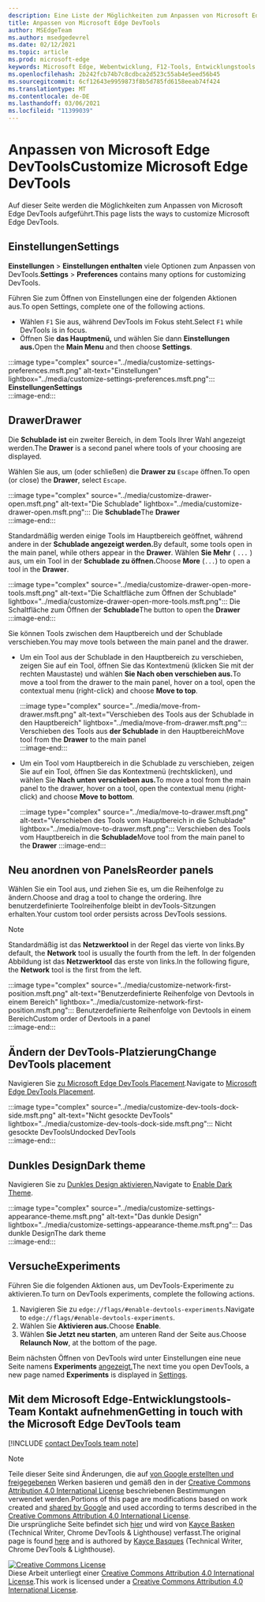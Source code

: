 ```yaml
---
description: Eine Liste der Möglichkeiten zum Anpassen von Microsoft Edge DevTools
title: Anpassen von Microsoft Edge DevTools
author: MSEdgeTeam
ms.author: msedgedevrel
ms.date: 02/12/2021
ms.topic: article
ms.prod: microsoft-edge
keywords: Microsoft Edge, Webentwicklung, F12-Tools, Entwicklungstools
ms.openlocfilehash: 2b242fcb74b7c8cdbca2d523c55ab4e5eed56b45
ms.sourcegitcommit: 6cf12643e9959873f8b5d785fd6158eeab74f424
ms.translationtype: MT
ms.contentlocale: de-DE
ms.lasthandoff: 03/06/2021
ms.locfileid: "11399039"
---
```

<!-- Copyright Kayce Basques 

   Licensed under the Apache License, Version 2.0 (the "License");
   you may not use this file except in compliance with the License.
   You may obtain a copy of the License at

       https://www.apache.org/licenses/LICENSE-2.0

   Unless required by applicable law or agreed to in writing, software
   distributed under the License is distributed on an "AS IS" BASIS,
   WITHOUT WARRANTIES OR CONDITIONS OF ANY KIND, either express or implied.
   See the License for the specific language governing permissions and
   limitations under the License.  -->

# <a name="customize-microsoft-edge-devtools"></a><span data-ttu-id="068cd-104">Anpassen von Microsoft Edge DevTools</span><span class="sxs-lookup"><span data-stu-id="068cd-104">Customize Microsoft Edge DevTools</span></span>  

<span data-ttu-id="068cd-105">Auf dieser Seite werden die Möglichkeiten zum Anpassen von Microsoft Edge DevTools aufgeführt.</span><span class="sxs-lookup"><span data-stu-id="068cd-105">This page lists the ways to customize Microsoft Edge DevTools.</span></span>  

## <a name="settings"></a><span data-ttu-id="068cd-106">Einstellungen</span><span class="sxs-lookup"><span data-stu-id="068cd-106">Settings</span></span>  

<span data-ttu-id="068cd-107">**Einstellungen**  >  **Einstellungen enthalten** viele Optionen zum Anpassen von DevTools.</span><span class="sxs-lookup"><span data-stu-id="068cd-107">**Settings** > **Preferences** contains many options for customizing DevTools.</span></span>  

<span data-ttu-id="068cd-108">Führen Sie zum Öffnen von Einstellungen eine der folgenden Aktionen aus.</span><span class="sxs-lookup"><span data-stu-id="068cd-108">To open Settings, complete one of the following actions.</span></span>  

*   <span data-ttu-id="068cd-109">Wählen `F1` Sie aus, während DevTools im Fokus steht.</span><span class="sxs-lookup"><span data-stu-id="068cd-109">Select `F1` while DevTools is in focus.</span></span>  
*   <span data-ttu-id="068cd-110">Öffnen Sie **das Hauptmenü,** und wählen Sie dann **Einstellungen aus.**</span><span class="sxs-lookup"><span data-stu-id="068cd-110">Open the **Main Menu** and then choose **Settings**.</span></span>  
    
:::image type="complex" source="../media/customize-settings-preferences.msft.png" alt-text="Einstellungen" lightbox="../media/customize-settings-preferences.msft.png":::
   **<span data-ttu-id="068cd-112">Einstellungen</span><span class="sxs-lookup"><span data-stu-id="068cd-112">Settings</span></span>**  
:::image-end:::  

## <a name="drawer"></a><span data-ttu-id="068cd-113">Drawer</span><span class="sxs-lookup"><span data-stu-id="068cd-113">Drawer</span></span>  

<span data-ttu-id="068cd-114">Die **Schublade ist** ein zweiter Bereich, in dem Tools Ihrer Wahl angezeigt werden.</span><span class="sxs-lookup"><span data-stu-id="068cd-114">The **Drawer** is a second panel where tools of your choosing are displayed.</span></span>  

<span data-ttu-id="068cd-115">Wählen Sie aus, um \(oder schließen\) die **Drawer zu** `Escape` öffnen.</span><span class="sxs-lookup"><span data-stu-id="068cd-115">To open \(or close\) the **Drawer**, select `Escape`.</span></span>  

:::image type="complex" source="../media/customize-drawer-open.msft.png" alt-text="Die Schublade" lightbox="../media/customize-drawer-open.msft.png":::
   <span data-ttu-id="068cd-117">Die **Schublade**</span><span class="sxs-lookup"><span data-stu-id="068cd-117">The **Drawer**</span></span>  
:::image-end:::  

<span data-ttu-id="068cd-118">Standardmäßig werden einige Tools im Hauptbereich geöffnet, während andere in der **Schublade angezeigt werden.**</span><span class="sxs-lookup"><span data-stu-id="068cd-118">By default, some tools open in the main panel, while others appear in the **Drawer**.</span></span>  <span data-ttu-id="068cd-119">Wählen **Sie Mehr** \( `...` \) aus, um ein Tool in der **Schublade zu öffnen.**</span><span class="sxs-lookup"><span data-stu-id="068cd-119">Choose **More** \(`...`\) to open a tool in the **Drawer**.</span></span>  

:::image type="complex" source="../media/customize-drawer-open-more-tools.msft.png" alt-text="Die Schaltfläche zum Öffnen der Schublade" lightbox="../media/customize-drawer-open-more-tools.msft.png":::
   <span data-ttu-id="068cd-121">Die Schaltfläche zum Öffnen der **Schublade**</span><span class="sxs-lookup"><span data-stu-id="068cd-121">The button to open the **Drawer**</span></span>  
:::image-end:::  

<span data-ttu-id="068cd-122">Sie können Tools zwischen dem Hauptbereich und der Schublade verschieben.</span><span class="sxs-lookup"><span data-stu-id="068cd-122">You may move tools between the main panel and the drawer.</span></span>  

*   <span data-ttu-id="068cd-123">Um ein Tool aus der Schublade in den Hauptbereich zu verschieben, zeigen Sie auf ein Tool, öffnen Sie das Kontextmenü \(klicken Sie mit der rechten Maustaste\) und wählen **Sie Nach oben verschieben aus.**</span><span class="sxs-lookup"><span data-stu-id="068cd-123">To move a tool from the drawer to the main panel, hover on a tool, open the contextual menu \(right-click\) and choose **Move to top**.</span></span>  
    
    :::image type="complex" source="../media/move-from-drawer.msft.png" alt-text="Verschieben des Tools aus der Schublade in den Hauptbereich" lightbox="../media/move-from-drawer.msft.png":::
       <span data-ttu-id="068cd-125">Verschieben des Tools aus **der Schublade** in den Hauptbereich</span><span class="sxs-lookup"><span data-stu-id="068cd-125">Move tool from the **Drawer** to the main panel</span></span>  
    :::image-end:::  
    
*   <span data-ttu-id="068cd-126">Um ein Tool vom Hauptbereich in die Schublade zu verschieben, zeigen Sie auf ein Tool, öffnen Sie das Kontextmenü \(rechtsklicken\), und wählen Sie **Nach unten verschieben aus.**</span><span class="sxs-lookup"><span data-stu-id="068cd-126">To move a tool from the main panel to the drawer, hover on a tool, open the contextual menu \(right-click\) and choose **Move to bottom**.</span></span>  
    
    :::image type="complex" source="../media/move-to-drawer.msft.png" alt-text="Verschieben des Tools vom Hauptbereich in die Schublade" lightbox="../media/move-to-drawer.msft.png":::
       <span data-ttu-id="068cd-128">Verschieben des Tools vom Hauptbereich in die **Schublade**</span><span class="sxs-lookup"><span data-stu-id="068cd-128">Move tool from the main panel to the **Drawer**</span></span>
    :::image-end:::  
    

## <a name="reorder-panels"></a><span data-ttu-id="068cd-129">Neu anordnen von Panels</span><span class="sxs-lookup"><span data-stu-id="068cd-129">Reorder panels</span></span>  

<span data-ttu-id="068cd-130">Wählen Sie ein Tool aus, und ziehen Sie es, um die Reihenfolge zu ändern.</span><span class="sxs-lookup"><span data-stu-id="068cd-130">Choose and drag a tool to change the ordering.</span></span>  <span data-ttu-id="068cd-131">Ihre benutzerdefinierte Toolreihenfolge bleibt in devTools-Sitzungen erhalten.</span><span class="sxs-lookup"><span data-stu-id="068cd-131">Your custom tool order persists across DevTools sessions.</span></span>  

> [!NOTE]
> <span data-ttu-id="068cd-132">Standardmäßig ist das **Netzwerktool** in der Regel das vierte von links.</span><span class="sxs-lookup"><span data-stu-id="068cd-132">By default, the **Network** tool is usually the fourth from the left.</span></span>  <span data-ttu-id="068cd-133">In der folgenden Abbildung ist das **Netzwerktool** das erste von links.</span><span class="sxs-lookup"><span data-stu-id="068cd-133">In the following figure, the **Network** tool is the first from the left.</span></span>  

:::image type="complex" source="../media/customize-network-first-position.msft.png" alt-text="Benutzerdefinierte Reihenfolge von Devtools in einem Bereich" lightbox="../media/customize-network-first-position.msft.png":::
   <span data-ttu-id="068cd-135">Benutzerdefinierte Reihenfolge von Devtools in einem Bereich</span><span class="sxs-lookup"><span data-stu-id="068cd-135">Custom order of Devtools in a panel</span></span>  
:::image-end:::  

## <a name="change-devtools-placement"></a><span data-ttu-id="068cd-136">Ändern der DevTools-Platzierung</span><span class="sxs-lookup"><span data-stu-id="068cd-136">Change DevTools placement</span></span>  

<span data-ttu-id="068cd-137">Navigieren Sie [zu Microsoft Edge DevTools Placement][DevToolsPlacement].</span><span class="sxs-lookup"><span data-stu-id="068cd-137">Navigate to [Microsoft Edge DevTools Placement][DevToolsPlacement].</span></span>  

:::image type="complex" source="../media/customize-dev-tools-dock-side.msft.png" alt-text="Nicht gesockte DevTools" lightbox="../media/customize-dev-tools-dock-side.msft.png":::
   <span data-ttu-id="068cd-139">Nicht gesockte DevTools</span><span class="sxs-lookup"><span data-stu-id="068cd-139">Undocked DevTools</span></span>  
:::image-end:::  

## <a name="dark-theme"></a><span data-ttu-id="068cd-140">Dunkles Design</span><span class="sxs-lookup"><span data-stu-id="068cd-140">Dark theme</span></span>  

<span data-ttu-id="068cd-141">Navigieren Sie zu [Dunkles Design aktivieren.][DarkTheme]</span><span class="sxs-lookup"><span data-stu-id="068cd-141">Navigate to [Enable Dark Theme][DarkTheme].</span></span>  

:::image type="complex" source="../media/customize-settings-appearance-theme.msft.png" alt-text="Das dunkle Design" lightbox="../media/customize-settings-appearance-theme.msft.png":::
   <span data-ttu-id="068cd-143">Das dunkle Design</span><span class="sxs-lookup"><span data-stu-id="068cd-143">The dark theme</span></span>  
:::image-end:::  

## <a name="experiments"></a><span data-ttu-id="068cd-144">Versuche</span><span class="sxs-lookup"><span data-stu-id="068cd-144">Experiments</span></span>  

<span data-ttu-id="068cd-145">Führen Sie die folgenden Aktionen aus, um DevTools-Experimente zu aktivieren.</span><span class="sxs-lookup"><span data-stu-id="068cd-145">To turn on DevTools experiments, complete the following actions.</span></span>  

1.  <span data-ttu-id="068cd-146">Navigieren Sie zu `edge://flags/#enable-devtools-experiments`.</span><span class="sxs-lookup"><span data-stu-id="068cd-146">Navigate to `edge://flags/#enable-devtools-experiments`.</span></span>  
1.  <span data-ttu-id="068cd-147">Wählen Sie **Aktivieren aus.**</span><span class="sxs-lookup"><span data-stu-id="068cd-147">Choose **Enable**.</span></span>  
1.  <span data-ttu-id="068cd-148">Wählen **Sie Jetzt neu starten**, am unteren Rand der Seite aus.</span><span class="sxs-lookup"><span data-stu-id="068cd-148">Choose **Relaunch Now**, at the bottom of the page.</span></span>  

<span data-ttu-id="068cd-149">Beim nächsten Öffnen von DevTools wird unter Einstellungen eine neue Seite namens **Experiments** [angezeigt.](#settings)</span><span class="sxs-lookup"><span data-stu-id="068cd-149">The next time you open DevTools, a new page named **Experiments** is displayed in [Settings](#settings).</span></span>  

## <a name="getting-in-touch-with-the-microsoft-edge-devtools-team"></a><span data-ttu-id="068cd-150">Mit dem Microsoft Edge-Entwicklungstools-Team Kontakt aufnehmen</span><span class="sxs-lookup"><span data-stu-id="068cd-150">Getting in touch with the Microsoft Edge DevTools team</span></span>  

[!INCLUDE [contact DevTools team note](../includes/contact-devtools-team-note.md)]  

<!-- image links -->  

[ImageMoreIcon]: ../media/more-icon.msft.png  

<!-- links -->  

[DevToolsPlacement]: ./placement.md "Ändern der Platzierung von Microsoft Edge DevTools | Microsoft Docs"  
[DarkTheme]: ./dark-theme.md "Aktivieren des dunklen Designs in Microsoft Edge DevTools | Microsoft Docs"  

> [!NOTE]
> <span data-ttu-id="068cd-153">Teile dieser Seite sind Änderungen, die auf [von Google erstellten und freigegebenen][GoogleSitePolicies] Werken basieren und gemäß den in der [Creative Commons Attribution 4.0 International License][CCA4IL] beschriebenen Bestimmungen verwendet werden.</span><span class="sxs-lookup"><span data-stu-id="068cd-153">Portions of this page are modifications based on work created and [shared by Google][GoogleSitePolicies] and used according to terms described in the [Creative Commons Attribution 4.0 International License][CCA4IL].</span></span>  
> <span data-ttu-id="068cd-154">Die ursprüngliche Seite befindet sich [hier](https://developers.google.com/web/tools/chrome-devtools/customize/index) und wird von [Kayce Basken][KayceBasques] \(Technical Writer, Chrome DevTools \& Lighthouse\) verfasst.</span><span class="sxs-lookup"><span data-stu-id="068cd-154">The original page is found [here](https://developers.google.com/web/tools/chrome-devtools/customize/index) and is authored by [Kayce Basques][KayceBasques] \(Technical Writer, Chrome DevTools \& Lighthouse\).</span></span>  

[![Creative Commons License][CCby4Image]][CCA4IL]  
<span data-ttu-id="068cd-156">Diese Arbeit unterliegt einer [Creative Commons Attribution 4.0 International License][CCA4IL].</span><span class="sxs-lookup"><span data-stu-id="068cd-156">This work is licensed under a [Creative Commons Attribution 4.0 International License][CCA4IL].</span></span>  

[CCA4IL]: https://creativecommons.org/licenses/by/4.0  
[CCby4Image]: https://i.creativecommons.org/l/by/4.0/88x31.png  
[GoogleSitePolicies]: https://developers.google.com/terms/site-policies  
[KayceBasques]: https://developers.google.com/web/resources/contributors/kaycebasques  
